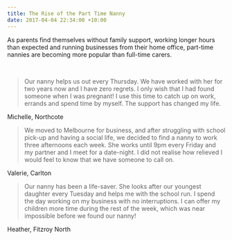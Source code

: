 ```yaml
---
title: The Rise of the Part Time Nanny
date: 2017-04-04 22:34:00 +10:00
---
```


As parents find themselves without family support, working longer hours than expected and running businesses from their home office, part-time nannies are becoming more popular than full-time carers.

 
> Our nanny helps us out every Thursday. We have worked with her for two years now and I have zero regrets. I only wish that I had found someone when I was pregnant! I use this time to catch up on work, errands and spend time by myself. The support has changed my life.


Michelle, Northcote 

>We moved to Melbourne for business, and after struggling with school pick-up and having a social life, we decided to find a nanny to work three afternoons each week. She works until 9pm every Friday and my partner and I meet for a date-night. I did not realise how relieved I would feel to know that we have someone to call on.


Valerie, Carlton

> Our nanny has been a life-saver. She looks after our youngest daughter every Tuesday and helps me with the school run. I spend the day working on my business with no interruptions. I can offer my children more time during the rest of the week, which was near impossible before we found our nanny!


Heather, Fitzroy North